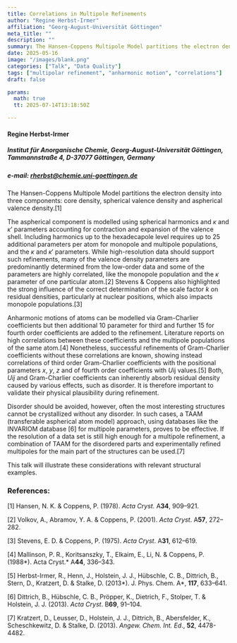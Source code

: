 ```yaml
---
title: Correlations in Multipole Refinements
author: "Regine Herbst-Irmer"
affiliation: "Georg-August-Universität Göttingen"
meta_title: ""
description: ""
summary: The Hansen-Coppens Multipole Model partitions the electron density into three components -- core density, spherical valence density and aspherical valence density.
date: 2025-05-16
image: "/images/blank.png"
categories: ["Talk", "Data Quality"]
tags: ["multipolar refinement", "anharmonic motion", "correlations"]
draft: false

params:
  math: true
  tt: 2025-07-14T13:18:50Z

---
```


#### Regine Herbst-Irmer

##### Institut für Anorganische Chemie, Georg-August-Universität Göttingen, Tammannstraße 4, D-37077 Göttingen, Germany

##### e-mail: rherbst@chemie.uni-goettingen.de

The Hansen-Coppens Multipole Model partitions the electron density into three components: core density, spherical valence density and aspherical valence density.[1]

The aspherical component is modelled using spherical harmonics and *κ* and *κ*’ parameters accounting for contraction and expansion of the valence shell. Including harmonics up to the hexadecapole level requires up to 25 additional parameters per atom for monopole and multipole populations, and the *κ* and *κ*′ parameters. While high-resolution data should support such refinements, many of the valence density parameters are predominantly determined from the low-order data and some of the parameters are highly correlated, like the monopole population and the *κ* parameter of one particular atom.[2] Stevens & Coppens also highlighted the strong influence of the correct determination of the scale factor *k* on residual densities, particularly at nuclear positions, which also impacts monopole populations.[3]

Anharmonic motions of atoms can be modelled via Gram-Charlier coefficients but then additional 10 parameter for third and further 15 for fourth order coefficients are added to the refinement. Literature reports on high correlations between these coefficients and the multipole populations of the same atom.[4] Nonetheless, successful refinements of Gram-Charlier coefficients without these correlations are known, showing instead correlations of third order Gram-Charlier coefficients with the positional parameters *x*, *y*, *z* and of fourth order coefficients with *U*ij values.[5] Both, *Uij* and Gram-Charlier coefficients can inherently absorb residual density caused by various effects, such as disorder. It is therefore important to validate their physical plausibility during refinement.

Disorder should be avoided, however, often the most interesting structures cannot be crystallized without any disorder. In such cases, a TAAM (transferable aspherical atom model) approach, using databases like the INVARIOM database [6] for multipole parameters, proves to be effective. If the resolution of a data set is still high enough for a multipole refinement, a combination of TAAM for the disordered parts and experimentally refined multipoles for the main part of the structures can be used.[7]

This talk will illustrate these considerations with relevant structural examples.


### References:

[1] Hansen, N. K. & Coppens, P. (1978). *Acta Cryst.* A**34**, 909–921.

[2] Volkov, A., Abramov, Y. A. & Coppens, P. (2001). *Acta Cryst*. A**57**, 272–282.

[3] Stevens, E. D. & Coppens, P. (1975). *Acta Cryst*. A**31**, 612–619.

[4] Mallinson, P. R., Koritsanszky, T., Elkaim, E., Li, N. & Coppens, P. (1988*). Acta Cryst.* A**44**, 336–343.

[5] Herbst-Irmer, R., Henn, J., Holstein, J. J., Hübschle, C. B., Dittrich, B., Stern, D., Kratzert, D. & Stalke, D. (2013*). J. Phys. Chem. A*, **117**, 633–641.

[6] Dittrich, B., Hübschle, C. B., Pröpper, K., Dietrich, F., Stolper, T. & Holstein, J. J. (2013). *Acta Cryst*. B**69**, 91–104.

[7] Kratzert, D., Leusser, D., Holstein, J. J., Dittrich, B., Abersfelder, K., Scheschkewitz, D. & Stalke, D. (2013). *Angew. Chem. Int. Ed*., **52**, 4478-4482.